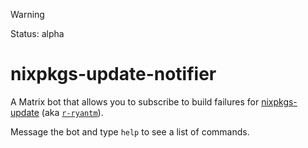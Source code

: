 > [!WARNING]
> Status: alpha

# nixpkgs-update-notifier

A Matrix bot that allows you to subscribe to build failures for [nixpkgs-update](https://nix-community.github.io/nixpkgs-update/) (aka [`r-ryantm`](https://github.com/r-ryantm)).

Message the bot and type `help` to see a list of commands.
